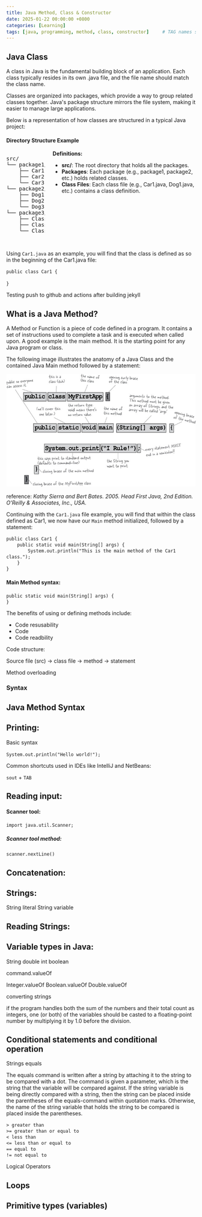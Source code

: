 ```yaml
---
title: Java Method, Class & Constructor
date: 2025-01-22 00:00:00 +0800
categories: [Learning]
tags: [java, programming, method, class, constructor]     # TAG names should always be lowercase
---
```


## Java Class 

A class in Java is the fundamental building block of an application. Each class typically resides in its own .java file, and the file name should match the class name.

Classes are organized into packages, which provide a way to group related classes together. Java's package structure mirrors the file system, making it easier to manage large applications.

Below is a representation of how classes are structured in a typical Java project:

#### **Directory Structure Example**

<div style="display: flex; align-items: flex-start;">
  <pre style="margin-right: 20px;">
src/
└── package1/
    ├── Car1.java
    ├── Car2.java
    └── Car3.java
└── package2/
    ├── Dog1.java
    ├── Dog2.java
    └── Dog3.java
└── package3/
    ├── Class1.java
    ├── Class2.java
    └── Class3.java
  </pre>
  <div>
    <strong>Definitions:</strong>
    <ul>
      <li><strong>src/</strong>: The root directory that holds all the packages.</li>
      <li><strong>Packages</strong>: Each package (e.g., package1, package2, etc.) holds related classes.</li>
      <li><strong>Class Files</strong>: Each class file (e.g., Car1.java, Dog1.java, etc.) contains a class definition.</li>
    </ul>
  </div>
</div>

Using `Car1.java` as an example, you will find that the class is defined as so in the beginning of the Car1.java file:

```
public class Car1 {

}
```

Testing push to github and actions after building jekyll 

## What is a Java Method?

A Method or Function is a piece of code defined in a program. It contains a set of instructions used to complete a task and is executed when called upon. A good example is the main method. It is the starting point for any Java program or class. 

The following image illustrates the anatomy of a Java Class and the contained Java Main method followed by a statement:

<!-- ![Image](/github-pages/mimmato.github.io/assets/img/classAnatomy.jpg) -->
![Image](assets/img/classAnatomy.jpg)


reference: 
*Kathy Sierra and Bert Bates. 2005. Head First Java, 2nd Edition. O'Reilly & Associates, Inc., USA.*

Continuing with the `Car1.java` file example, you will find that within the class defined as Car1, we now have our `Main` method initialized, followed by a statement:

```
public class Car1 {
    public static void main(String[] args) {
        System.out.println("This is the main method of the Car1 class.");
    }
}
```

#### Main Method syntax:

    public static void main(String[] args) {
    }


The benefits of using or defining methods include:

- Code resusability 
- Code
- Code readbility 


Code structure:

Source file (src) -> class file -> method -> statement 


Method overloading 


### Syntax 



## Java Method Syntax




## Printing:

Basic syntax

`System.out.println("Hello world!");`

Common shortcuts used in IDEs like IntelliJ and NetBeans:

`sout` + `TAB`

## Reading input:

#### Scanner tool:

`import java.util.Scanner;`

##### Scanner tool method:

`scanner.nextLine()`

## Concatenation:

## Strings:

String literal
String variable

## Reading Strings:

## Variable types in Java:

String
double
int
boolean



command.valueOf

Integer.valueOf
Boolean.valueOf
Double.valueOf

converting strings 


 if the program handles both the sum of the numbers and their total count as integers, one (or both) of the variables should be casted to a floating-point number by multiplying it by 1.0 before the division.


## Conditional statements and conditional operation


Strings equals

The equals command is written after a string by attaching it to the string to be compared with a dot. The command is given a parameter, which is the string that the variable will be compared against. If the string variable is being directly compared with a string, then the string can be placed inside the parentheses of the equals-command within quotation marks. Otherwise, the name of the string variable that holds the string to be compared is placed inside the parentheses.


    > greater than
    >= greater than or equal to
    < less than
    <= less than or equal to
    == equal to
    != not equal to



Logical Operators




## Loops



## Primitive types (variables)